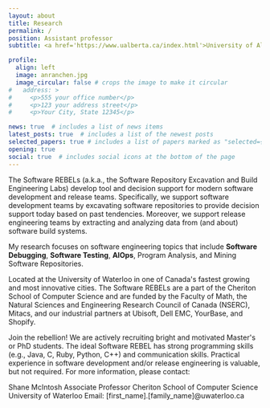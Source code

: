 ```yaml
---
layout: about
title: Research
permalink: /
position: Assistant professor
subtitle: <a href='https://www.ualberta.ca/index.html'>University of Alberta</a>, Edmonton, Canada

profile:
  align: left
  image: anranchen.jpg
  image_circular: false # crops the image to make it circular
#   address: >
#     <p>555 your office number</p>
#     <p>123 your address street</p>
#     <p>Your City, State 12345</p>

news: true  # includes a list of news items
latest_posts: true  # includes a list of the newest posts
selected_papers: true # includes a list of papers marked as "selected={true}"
opening: true
social: true  # includes social icons at the bottom of the page
---
```


The Software REBELs
(a.k.a., the Software Repository Excavation and Build Engineering Labs) develop tool and decision support for modern software development and release teams. Specifically, we support software development teams by excavating software repositories to provide decision support today based on past tendencies. Moreover, we support release engineering teams by extracting and analyzing data from (and about) software build systems.

My research focuses on software engineering topics that include **Software Debugging**, **Software Testing**, **AIOps**, Program Analysis, and Mining Software Repositories. 

Located at the University of Waterloo
in one of Canada's fastest growing and most innovative cities. The Software REBELs are a part of the Cheriton School of Computer Science and are funded by the Faculty of Math, the Natural Sciences and Engineering Research Council of Canada (NSERC), Mitacs, and our industrial partners at Ubisoft, Dell EMC, YourBase, and Shopify.

Join the rebellion!
We are actively recruiting bright and motivated Master's or PhD students. The ideal Software REBEL has strong programming skills (e.g., Java, C, Ruby, Python, C++) and communication skills. Practical experience in software development and/or release engineering is valuable, but not required. For more information, please contact:

Shane McIntosh
Associate Professor
Cheriton School of Computer Science
University of Waterloo
Email: [first_name].[family_name]@uwaterloo.ca